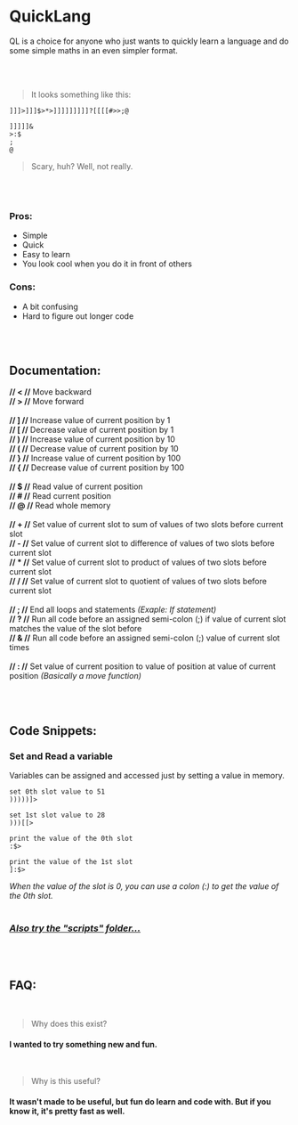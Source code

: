 # QuickLang

QL is a choice for anyone who just wants to quickly learn a language and do some simple maths in an even simpler format.

<br />
<br />

> It looks something like this:
```
]]]>]]]$>*>]]]]]]]]]?[[[[#>>;@

]]]]]&
>:$
;
@
```
> Scary, huh? Well, not really.

<br />
<br />

### Pros:
- Simple
- Quick
- Easy to learn
- You look cool when you do it in front of others

### Cons:
- A bit confusing
- Hard to figure out longer code

<br />
<br />

## Documentation:

**// < //**   Move backward<br />
**// > //**   Move forward<br />
<br />
**// ] //**   Increase value of current position by 1<br />
**// [ //**   Decrease value of current position by 1<br />
**// ) //**   Increase value of current position by 10<br />
**// ( //**   Decrease value of current position by 10<br />
**// } //**   Increase value of current position by 100<br />
**// { //**   Decrease value of current position by 100<br />
<br />
**// $ //**   Read value of current position<br />
**// # //**   Read current position<br />
**// @ //**   Read whole memory<br />
<br />
**// + //**   Set value of current slot to sum of values of two slots before current slot<br />
**// - //**   Set value of current slot to difference of values of two slots before current slot<br />
**// \* //**   Set value of current slot to product of values of two slots before current slot<br />
**// / //**   Set value of current slot to quotient of values of two slots before current slot<br />
<br />
**// ; //**   End all loops and statements *(Exaple: If statement)*<br />
**// ? //**   Run all code before an assigned semi-colon (;) if value of current slot matches the value of the slot before<br />
**// & //**   Run all code before an assigned semi-colon (;) value of current slot times<br />
<br />
**// : //**   Set value of current position to value of position at value of current position *(Basically a move function)*<br />

<br />
<br />

## Code Snippets:

### Set and Read a variable
Variables can be assigned and accessed just by setting a value in memory.
```
set 0th slot value to 51
)))))]>

set 1st slot value to 28
)))[[>

print the value of the 0th slot
:$>

print the value of the 1st slot
]:$>
```
*When the value of the slot is 0, you can use a colon (:) to get the value of the 0th slot.*
<br />
<br />

<!-- Next snippet goes here -->

### [*Also try the "scripts" folder...*](https://github.com/kubgus/QuickLang/tree/master/scripts)

<br />
<br />

## FAQ:
<br />

> Why does this exist?<br />

#### I wanted to try something new and fun.

<br />

> Why is this useful?<br />

#### It wasn't made to be useful, but fun do learn and code with. But if you know it, it's pretty fast as well.

<br />